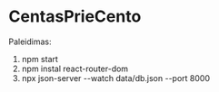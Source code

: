 # CentasPrieCento

Paleidimas:
1. npm start
2. npm instal react-router-dom
3. npx json-server --watch data/db.json --port 8000
